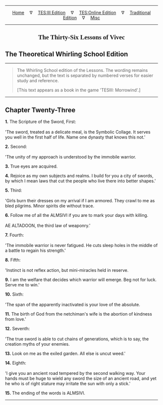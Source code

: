 
---

<!-- Jekyll Page Links -->

<center>
<a href="../../../../../index.html">Home</a>
&emsp;&nabla;&emsp;
<a href="../../../../index-tes3.html">TES:III Edition</a>
&emsp;&nabla;&emsp;
<a href="../../../../index-teso.html">TES:Online Edition</a>
&emsp;&nabla;&emsp;
<a href="../../../../index-traditional.html">Traditional Edition</a>
&emsp;&nabla;&emsp;
<a href="../../../../index-misc.html">Misc</a>
</center>

<!-- Markdown Body Below: -->

---

<center>
<h2><span style="font-family:Georgia">The Thirty-Six Lessons of Vivec</span></h2>
</center>

## The Theoretical Whirling School Edition

---

> The Whirling School edition of the Lessons. The wording remains unchanged, but the text is separated by numbered verses for easier study and reference.
>
> \[This text appears as a book in the game 'TESIII: Morrowind'.\]

---

## Chapter Twenty-Three

__1.__ The Scripture of the Sword, First:\
\
'The sword, treated as a delicate meal, is the Symbolic Collage. It serves you well in the first half of life. Name one dynasty that knows this not.'

__2.__ Second:\
\
'The unity of my approach is understood by the immobile warrior.

__3.__ True eyes are acquired.

__4.__ Rejoice as my own subjects and realms. I build for you a city of swords, by which I mean laws that cut the people who live there into better shapes.'

__5.__ Third:\
\
'Girls burn their dresses on my arrival if I am armored. They crawl to me as bled pilgrims. Minor spirits die without trace.

__6.__ Follow me of all the ALMSIVI if you are to mark your days with killing.\
\
AE ALTADOON, the third law of weaponry.'

__7.__ Fourth:\
\
'The immobile warrior is never fatigued. He cuts sleep holes in the middle of a battle to regain his strength.'

__8.__ Fifth:\
\
'Instinct is not reflex action, but mini-miracles held in reserve.

__9.__ I am the welfare that decides which warrior will emerge. Beg not for luck. Serve me to win.'

__10.__ Sixth:\
\
'The span of the apparently inactivated is your love of the absolute.

__11.__ The birth of God from the netchiman's wife is the abortion of kindness from love.'

__12.__ Seventh:\
\
'The true sword is able to cut chains of generations, which is to say, the creation myths of your enemies.

__13.__ Look on me as the exiled garden. All else is uncut weed.'

__14.__ Eighth:\
\
'I give you an ancient road tempered by the second walking way. Your hands must be huge to wield any sword the size of an ancient road, and yet he who is of right stature may irritate the sun with only a stick.'

__15.__ The ending of the words is ALMSIVI.

---
